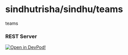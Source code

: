 # sindhutrisha/sindhu/teams
teams


### REST Server





    



[![Open in DevPod!](https://devpod.sh/assets/open-in-devpod.svg)](https://devpod.sh/open#https://github.com/sindhutrisha/sindhu/teams)